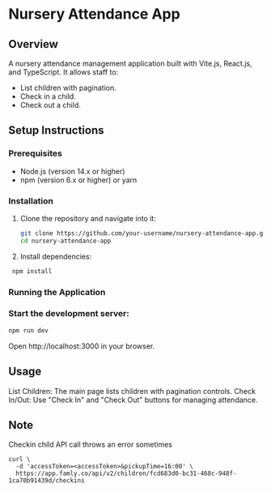 # Nursery Attendance App

## Overview

A nursery attendance management application built with Vite.js, React.js, and TypeScript. It allows staff to:
- List children with pagination.
- Check in a child.
- Check out a child.

## Setup Instructions

### Prerequisites
- Node.js (version 14.x or higher)
- npm (version 6.x or higher) or yarn

### Installation
1. Clone the repository and navigate into it:
   ```sh
   git clone https://github.com/your-username/nursery-attendance-app.git
   cd nursery-attendance-app

2. Install dependencies:

```sh
 npm install
```
### Running the Application

### Start the development server:
```sh
npm run dev
```
Open http://localhost:3000 in your browser.


## Usage
List Children: The main page lists children with pagination controls.
Check In/Out: Use "Check In" and "Check Out" buttons for managing attendance.

## Note

Checkin child API call throws an error sometimes 

```
curl \
  -d 'accessToken=<accessToken>&pickupTime=16:00' \
  https://app.famly.co/api/v2/children/fcd683d0-bc31-468c-948f-1ca70b91439d/checkins
```


